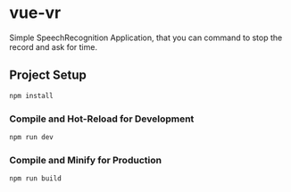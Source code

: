 # vue-vr

Simple SpeechRecognition Application, that you can command to stop the record and ask for time.
## Project Setup

```sh
npm install
```

### Compile and Hot-Reload for Development

```sh
npm run dev
```

### Compile and Minify for Production

```sh
npm run build
```
